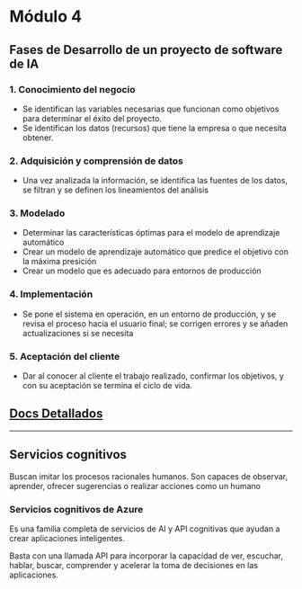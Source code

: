# Módulo 4

## Fases de Desarrollo de un proyecto de software de IA

### 1. Conocimiento del negocio
* Se identifican las variables necesarias que funcionan como objetivos para determinar el éxito del proyecto.
* Se identifican los datos (recursos) que tiene la empresa o que necesita obtener.

### 2. Adquisición y comprensión de datos
* Una vez analizada la información, se identifica las fuentes de los datos, se filtran y se definen los lineamientos del análisis

### 3. Modelado
* Determinar las características óptimas para el modelo de aprendizaje automático
* Crear un modelo de aprendizaje automático que predice el objetivo con la máxima presición
* Crear un modelo que es adecuado para entornos de producción

### 4. Implementación
* Se pone el sistema en operación, en un entorno de producción, y se revisa el proceso hacia el usuario final; se corrigen errores y se añaden actualizaciones si se necesita

### 5. Aceptación del cliente
* Dar al conocer al cliente el trabajo realizado, confirmar los objetivos, y con su aceptación se termina el ciclo de vida.

[Docs Detallados](https://docs.microsoft.com/es-es/azure/machine-learning/team-data-science-process/overview)
-
- - -

## Servicios cognitivos
Buscan imitar los procesos racionales humanos. Son capaces de observar, aprender, ofrecer sugerencias o realizar acciones como un humano
### Servicios cognitivos de Azure
Es una familia completa de servicios de AI y API cognitivas que ayudan a crear aplicaciones inteligentes.

Basta con una llamada API para incorporar la capacidad de ver, escuchar, hablar, buscar, comprender y acelerar la toma de decisiones en las aplicaciones.

